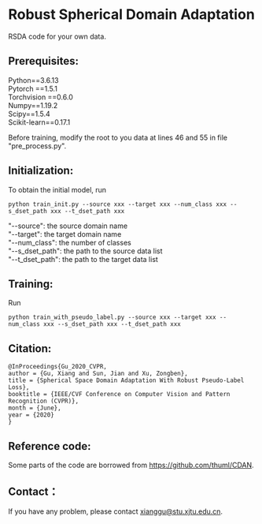 # Robust Spherical Domain Adaptation
RSDA code for your own data.
## Prerequisites:
Python==3.6.13 <br>
Pytorch ==1.5.1 <br>
Torchvision ==0.6.0 <br>
Numpy==1.19.2 <br>
Scipy==1.5.4 <br>
Scikit-learn==0.17.1 <br>

Before training, modify the root to you data at lines 46 and 55 in file "pre_process.py". 
## Initialization:
To obtain the initial model, run 
```
python train_init.py --source xxx --target xxx --num_class xxx --s_dset_path xxx --t_dset_path xxx
```
"--source": the source domain name <br>
"--target": the target domain name <br>
"--num_class": the number of classes <br>
"--s_dset_path": the path to the source data list <br>
"--t_dset_path": the path to the target data list <br>
## Training:
Run
```
python train_with_pseudo_label.py --source xxx --target xxx --num_class xxx --s_dset_path xxx --t_dset_path xxx
```
## Citation:
```
@InProceedings{Gu_2020_CVPR,
author = {Gu, Xiang and Sun, Jian and Xu, Zongben},
title = {Spherical Space Domain Adaptation With Robust Pseudo-Label Loss},
booktitle = {IEEE/CVF Conference on Computer Vision and Pattern Recognition (CVPR)},
month = {June},
year = {2020}
}
```
## Reference code:
Some parts of the code are borrowed from https://github.com/thuml/CDAN.
## Contact：
If you have any problem, please contact xianggu@stu.xjtu.edu.cn.
